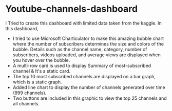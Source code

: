 # Youtube-channels-dashboard


I Tried to create this dashboard with limited data taken from the kaggle.
In this dashboard,
- I tried to use Microsoft Charticulator to make this amazing bubble chart where the number of subscribers determines the size and colors of the bubble. Details such as the channel name, category, number of subscribers, videos uploaded, and average views are displayed when you hover over the bubble.
- A multi-row card is used to display Summary of most-subscribed channel & It's a static card.
- The top 10 most subscribed channels are displayed on a bar graph, which is a static graph.
- Added line chart to display the number of channels generated over time (999 channels).
- Two buttons are included in this graphic to view the top 25 channels and all channels.
